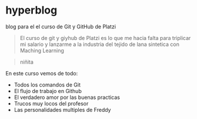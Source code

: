 # hyperblog
blog para el el curso de Git y GitHub de Platzi
>El curso de git y giyhub de Platzi es lo que me hacia falta para triplicar mi salario y lanzarme a la industria del tejido  de lana sintetica con Maching Learning

>niñita

En este curso vemos de todo:
* Todos los comandos de Git
* El flujo de trabajo en Github
* El verdadero amor por las buenas practicas
* Trucos muy locos del profesor
* Las personalidades multiples de Freddy

